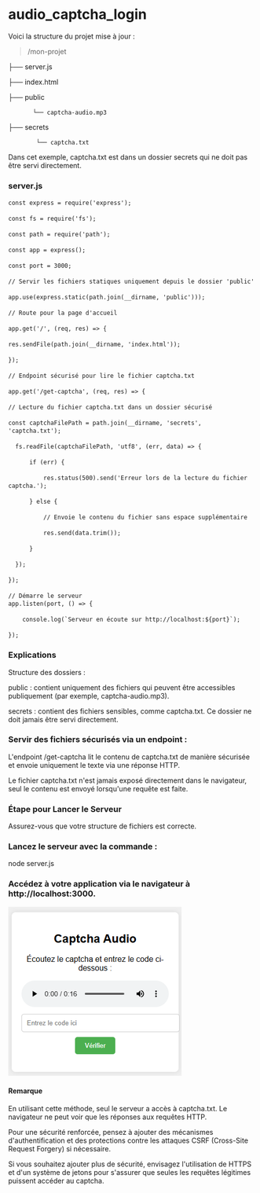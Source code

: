 # audio_captcha_login

  Voici la structure du projet mise à jour :
  
  > /mon-projet
   
   ├── server.js
  
   ├── index.html
  
   ├── public
   
           └── captcha-audio.mp3
   
   ├── secrets
  
            └── captcha.txt
 
    
  Dans cet exemple, captcha.txt est dans un dossier secrets qui ne doit pas être servi directement.


### server.js
    const express = require('express');
            
    const fs = require('fs');
    
    const path = require('path');
    
    const app = express();
    
    const port = 3000;
    
    // Servir les fichiers statiques uniquement depuis le dossier 'public'
    
    app.use(express.static(path.join(__dirname, 'public')));
    
    // Route pour la page d'accueil
    
    app.get('/', (req, res) => {
    
    res.sendFile(path.join(__dirname, 'index.html'));
    
    });
    
    // Endpoint sécurisé pour lire le fichier captcha.txt
    
    app.get('/get-captcha', (req, res) => {
    
    // Lecture du fichier captcha.txt dans un dossier sécurisé
      
    const captchaFilePath = path.join(__dirname, 'secrets', 'captcha.txt');
  
      fs.readFile(captchaFilePath, 'utf8', (err, data) => {
      
          if (err) {
          
              res.status(500).send('Erreur lors de la lecture du fichier captcha.');
              
          } else {
          
              // Envoie le contenu du fichier sans espace supplémentaire
              
              res.send(data.trim());
              
          }
          
      });
      
    });
    
    // Démarre le serveur
    app.listen(port, () => {
    
        console.log(`Serveur en écoute sur http://localhost:${port}`);
        
    });

    
### Explications

  Structure des dossiers :

  public : contient uniquement des fichiers qui peuvent être accessibles publiquement (par exemple, captcha-audio.mp3).

  secrets : contient des fichiers sensibles, comme captcha.txt. Ce dossier ne doit jamais être servi directement.

### Servir des fichiers sécurisés via un endpoint :

  L'endpoint /get-captcha lit le contenu de captcha.txt de manière sécurisée et envoie uniquement le texte via une réponse HTTP.
  
  Le fichier captcha.txt n'est jamais exposé directement dans le navigateur, seul le contenu est envoyé lorsqu'une requête est faite.

### Étape pour Lancer le Serveur

Assurez-vous que votre structure de fichiers est correcte.

### Lancez le serveur avec la commande :

  node server.js

### Accédez à votre application via le navigateur à http://localhost:3000.

![text](image.png)

#### Remarque
  
  En utilisant cette méthode, seul le serveur a accès à captcha.txt. Le navigateur ne peut voir que les réponses aux requêtes HTTP.
  
  Pour une sécurité renforcée, pensez à ajouter des mécanismes d'authentification et des protections contre les attaques CSRF (Cross-Site Request Forgery) si nécessaire.
  
  Si vous souhaitez ajouter plus de sécurité, envisagez l'utilisation de HTTPS et d'un système de jetons pour s'assurer que seules les requêtes légitimes puissent accéder au captcha.
  

